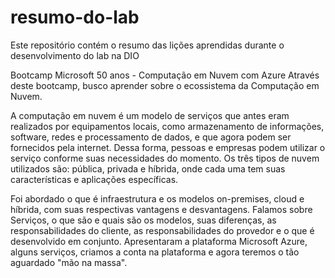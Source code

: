 # resumo-do-lab
Este repositório contém o resumo das lições aprendidas durante o desenvolvimento do lab na DIO

Bootcamp Microsoft 50 anos - Computação em Nuvem com Azure
Através deste bootcamp, busco aprender sobre o ecossistema da Computação em Nuvem.

A computação em nuvem é um modelo de serviços que antes eram realizados por equipamentos locais, como armazenamento de informações, software, redes e processamento de dados, e que agora podem ser fornecidos pela internet. Dessa forma, pessoas e empresas podem utilizar o serviço conforme suas necessidades do momento. Os três tipos de nuvem utilizados são: pública, privada e híbrida, onde cada uma tem suas características e aplicações específicas.

Foi abordado o que é infraestrutura e os modelos on-premises, cloud e híbrida, com suas respectivas vantagens e desvantagens. Falamos sobre Serviços, o que são e quais são os modelos, suas diferenças, as responsabilidades do cliente, as responsabilidades do provedor e o que é desenvolvido em conjunto. Apresentaram a plataforma Microsoft Azure, alguns serviços, criamos a conta na plataforma e agora teremos o tão aguardado "mão na massa".
